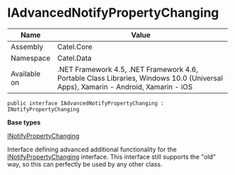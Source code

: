 

# IAdvancedNotifyPropertyChanging

Name|Value
---|---
Assembly|Catel.Core
Namespace|Catel.Data
Available on|.NET Framework 4.5, .NET Framework 4.6, Portable Class Libraries, Windows 10.0 (Universal Apps), Xamarin - Android, Xamarin - iOS

```
public interface IAdvancedNotifyPropertyChanging : INotifyPropertyChanging
```

**Base types**

[INotifyPropertyChanging]()


Interface defining advanced additional functionality for the [INotifyPropertyChanging](#) interface. This
    interface still supports the "old" way, so this can perfectly be used by any other class.




